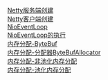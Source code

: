

&emsp; [Netty服务端创建](/docs/microService/communication/Netty/principle.md)  
&emsp; [Netty客户端创建](/docs/microService/communication/Netty/customer.md)  
&emsp; [NioEventLoop](/docs/microService/communication/Netty/NioEventLoop.md)  
&emsp; [NioEventLoop的执行](/docs/microService/communication/Netty/NioEventLoopRun.md)  
&emsp; [内存分配-ByteBuf](/docs/microService/communication/Netty/byteBuf.md)    
&emsp; [内存分配-分配器ByteBufAllocator](/docs/microService/communication/Netty/ByteBufAllocator.md)    
&emsp; [内存分配-非池化内存分配](/docs/microService/communication/Netty/Unpooled.md)    
&emsp; [内存分配-池化内存分配](/docs/microService/communication/Netty/Pooled.md)    

<!-- 
https://www.cnblogs.com/wuzhenzhao/p/11287903.html
https://aysaml.com/articles/2020/09/23/1600856617447.html
https://blog.csdn.net/m0_37556444/article/details/107959226
https://www.cnblogs.com/rickiyang/p/13253203.html

-->